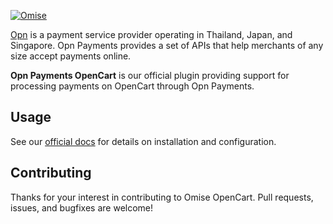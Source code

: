 <!--- KEEP START --->
[![Omise](https://cdn.omise.co/assets/omise.png)](https://www.omise.co/developers)

[Opn](https://www.opn.ooo/) is a payment service provider operating in Thailand, Japan, and Singapore. 
Opn Payments provides a set of APIs that help merchants of any size accept payments online.  
<!--- KEEP END --->

**Opn Payments OpenCart** is our official plugin providing support for processing payments on OpenCart through Opn Payments.

## Usage

See our [official docs](https://docs.opn.ooo/opencart-plugin) for details on installation and configuration.

## Contributing

Thanks for your interest in contributing to Omise OpenCart. 
Pull requests, issues, and bugfixes are welcome!
